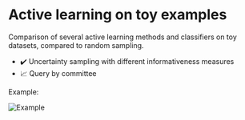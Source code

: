 # Active learning on toy examples

Comparison of several active learning methods and classifiers on toy datasets, compared to random sampling.
* ✔️ Uncertainty sampling with different informativeness measures
* 📈 Query by committee

Example: 

![Example](https://github.com/eera-l/UncertaintySampling_ToyExample/blob/master/example_blobs.png)
